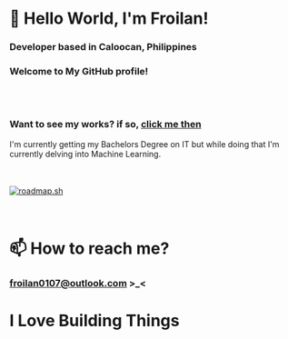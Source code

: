 # **🍩 Hello World, I'm Froilan!**
### Developer based in Caloocan, Philippines
### Welcome to My GitHub profile!
<br>
<br>

### Want to see my works? if so, [click me then](https://github.com/froilaaaaan1)
I'm currently getting my Bachelors Degree on IT but while doing that I'm currently delving into Machine Learning.
<br>
<br>
<br>

[![roadmap.sh](https://roadmap.sh/card/wide/667cd2ae2028c2d81892c220?variant=light&roadmaps=frontend)](https://roadmap.sh)
<br>
<br>
<br>

# 📫 How to reach me?
### froilan0107@outlook.com >_<
# **I Love Building Things**
